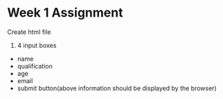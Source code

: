 # Week 1 Assignment

Create html file

1. 4 input boxes

- name
- qualification
- age
- email
- submit button(above information should be displayed by the browser)
